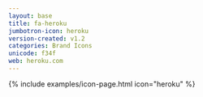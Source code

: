 ```yaml
---
layout: base
title: fa-heroku
jumbotron-icon: heroku
version-created: v1.2
categories: Brand Icons
unicode: f34f
web: heroku.com
---
```


{% include examples/icon-page.html icon="heroku" %}

